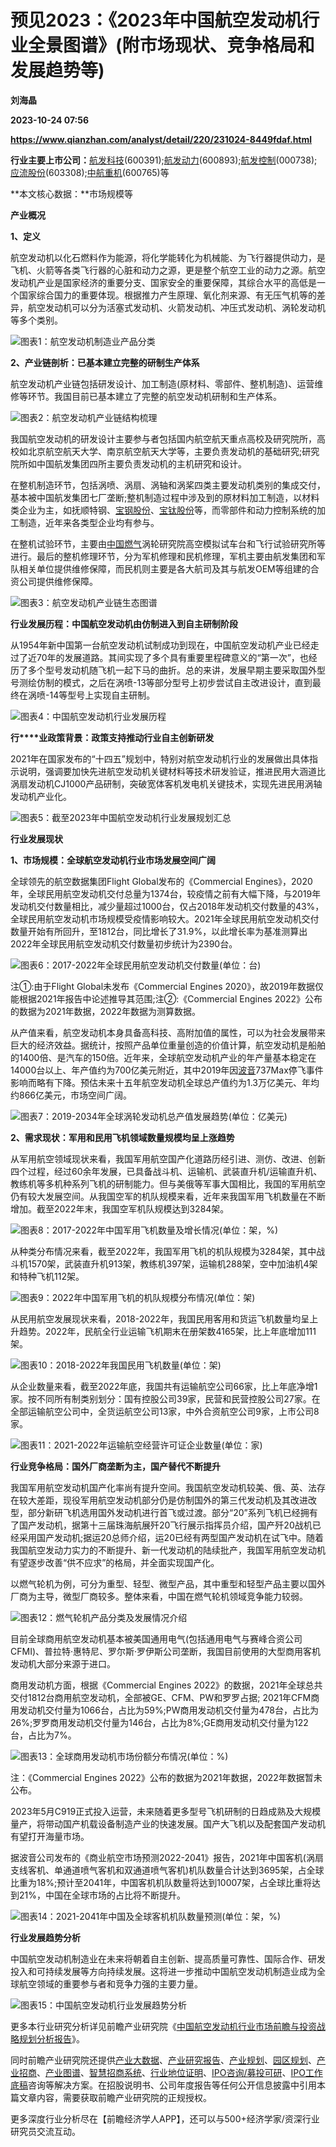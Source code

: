 # 预见2023：《2023年中国航空发动机行业全景图谱》(附市场现状、竞争格局和发展趋势等)
**刘海晶**

**2023-10-24 07:56**

**https://www.qianzhan.com/analyst/detail/220/231024-8449fdaf.html**

**行业主要上市公司：**[航发科技](https://stock.qianzhan.com/hs/zhengquan_600391.SH.html)(600391);[航发动力](https://stock.qianzhan.com/hs/zhengquan_600893.SH.html)(600893);[航发控制](https://stock.qianzhan.com/hs/zhengquan_000738.SZ.html)(000738);[应流股份](https://stock.qianzhan.com/hs/zhengquan_603308.SH.html)(603308);[中航重机](https://stock.qianzhan.com/hs/zhengquan_600765.SH.html)(600765)等

**本文核心数据：**市场规模等

**产业概况**

**1、定义**

航空发动机以化石燃料作为能源，将化学能转化为机械能、为飞行器提供动力，是飞机、火箭等各类飞行器的心脏和动力之源，更是整个航空工业的动力之源。航空发动机产业是国家经济的重要分支、国家安全的重要保障，其综合水平的高低是一个国家综合国力的重要体现。根据推力产生原理、氧化剂来源、有无压气机等的差异，航空发动机可以分为活塞式发动机、火箭发动机、冲压式发动机、涡轮发动机等多个类别。

![图表1：航空发动机制造业产品分类](https://img3.qianzhan.com/news/202310/24/20231024-de314a39c59329fc.png)

**2、产业链剖析：已基本建立完整的研制生产体系**

航空发动机产业链包括研发设计、加工制造(原材料、零部件、整机制造)、运营维修等环节。我国目前已基本建立了完整的航空发动机研制和生产体系。

![图表2：航空发动机产业链结构梳理](https://img3.qianzhan.com/news/202310/24/20231024-bebaf391ffcd4a20.png)

我国航空发动机的研发设计主要参与者包括国内航空航天重点高校及研究院所，高校如北京航空航天大学、南京航空航天大学等，主要负责发动机的基础研究;研究院所如中国航发集团四所主要负责发动机的主机研究和设计。

在整机制造环节，包括涡喷、涡扇、涡轴和涡桨四类主要发动机类别的集成交付，基本被中国航发集团七厂垄断;整机制造过程中涉及到的原材料加工制造，以材料类企业为主，如抚顺特钢、[宝钢股份](https://stock.qianzhan.com/hs/zhengquan_600019.SH.html)、[宝钛股份](https://stock.qianzhan.com/hs/zhengquan_600456.SH.html)等，而零部件和动力控制系统的加工制造，近年来各类型企业均有参与。

在整机试验环节，主要由[中国燃气](https://stock.qianzhan.com/hk/zhengquan_00384.HK.html)涡轮研究院高空模拟试车台和飞行试验研究所等进行。最后的整机修理环节，分为军机修理和民机修理，军机主要由航发集团和军队相关单位提供维修保障，而民机则主要是各大航司及其与航发OEM等组建的合资公司提供维修保障。

![图表3：航空发动机产业链生态图谱](https://img3.qianzhan.com/news/202310/24/20231024-113795fee497bb74.png)

**行业发展历程：中国航空发动机由仿制进入到自主研制阶段**

从1954年新中国第一台航空发动机试制成功到现在，中国航空发动机产业已经走过了近70年的发展道路。其间实现了多个具有重要里程碑意义的“第一次”，也经历了多个型号发动机随飞机一起下马的曲折。总的来讲，发展早期主要采取国外型号测绘仿制的模式，之后在涡喷-13等部分型号上初步尝试自主改进设计，直到最终在涡喷-14等型号上实现自主研制。

![图表4：中国航空发动机行业发展历程](https://img3.qianzhan.com/news/202310/24/20231024-e54f731f0eb1753a.png)

**行****业政策背景：政策支持推动行业自主创新研发**

2021年在国家发布的“十四五”规划中，特别对航空发动机行业的发展做出具体指示说明，强调要加快先进航空发动机关键材料等技术研发验证，推进民用大涵道比涡扇发动机CJ1000产品研制，突破宽体客机发电机关键技术，实现先进民用涡轴发动机产业化。

![图表5：截至2023年中国航空发动机行业发展规划汇总](https://img3.qianzhan.com/news/202310/24/20231024-12149554b1faf4b5.png)

**行业发展现状**

**1、市场规模：全球航空发动机行业市场发展空间广阔**

全球领先的航空数据集团Flight Global发布的《Commercial Engines》，2020年，全球民用航空发动机交付总量为1374台，较疫情之前有大幅下降，与2019年发动机交付数量相比，减少量超过1000台，仅占2018年发动机交付数量的43%，全球民用航空发动机市场规模受疫情影响较大。2021年全球民用航空发动机交付数量开始有所回升，至1812台，同比增长了31.9%，以此增长率为基准测算出2022年全球民用航空发动机交付数量初步统计为2390台。

![图表6：2017-2022年全球民用航空发动机交付数量(单位：台)](https://img3.qianzhan.com/news/202310/24/20231024-24ca10969b00d8bc.png)

注①:由于Flight Global未发布《Commercial Engines 2020》，故2019年数据仅能根据2021年报告中论述推导其范围;注②:《Commercial Engines 2022》公布的数据为2021年数据，2022年数据为测算数据。

从产值来看，航空发动机本身具备高科技、高附加值的属性，可以为社会发展带来巨大的经济效益。据统计，按照产品单位重量创造的价值计算，航空发动机是船舶的1400倍、是汽车的150倍。近年来，全球航空发动机产业的年产量基本稳定在14000台以上、年产值约为700亿美元附近，其中2019年因[波音](https://stock.qianzhan.com/us/zhengquan_BA.N.html)737Max停飞事件影响而略有下降。预估未来十五年航空发动机全球总产值约为1.3万亿美元、年均约866亿美元，市场空间广阔。

![图表7：2019-2034年全球涡轮发动机总产值发展趋势(单位：亿美元)](https://img3.qianzhan.com/news/202310/24/20231024-77717ea731c0cbb7.png)

**2、需求现状：军用和民用飞机领域数量规模均呈上涨趋势**

从军用航空领域现状来看，我国军用航空国产化道路历经引进、测仿、改进、创新四个过程，经过60余年发展，已具备战斗机、运输机、武装直升机/运输直升机、教练机等多机种系列飞机的研制能力。但与美俄等军事大国相比，我国的军用航空仍有较大发展空间。从我国空军的机队规模来看，近年来我国军用飞机数量在不断增加。截至2022年末，我国空军机队规模达到3284架。

![图表8：2017-2022年中国军用飞机数量及增长情况(单位：架，%)](https://img3.qianzhan.com/news/202310/24/20231024-a05a01f5805f51dc.png)

从种类分布情况来看，截至2022年，我国军用飞机的机队规模为3284架，其中战斗机1570架，武装直升机913架，教练机397架，运输机288架，空中加油机4架和特种飞机112架。

![图表9：2022年中国军用飞机的机队规模分布情况(单位：架)](https://img3.qianzhan.com/news/202310/24/20231024-05b06c9f69509720.png)

从民用航空发展现状来看，2018-2022年，我国民用客用和货运飞机数量均呈上升趋势。2022年，民航全行业运输飞机期末在册架数4165架，比上年底增加111架。

![图表10：2018-2022年我国民用飞机数量(单位：架)](https://img3.qianzhan.com/news/202310/24/20231024-3f3389fae93ac930.png)

从企业数量来看，截至2022年底，我国共有运输航空公司66家，比上年底净增1家。按不同所有制类别划分：国有控股公司39家，民营和民营控股公司27家。在全部运输航空公司中，全货运航空公司13家，中外合资航空公司9家，上市公司8家。

![图表11：2021-2022年运输航空经营许可证企业数量(单位：家)](https://img3.qianzhan.com/news/202310/24/20231024-4a5beea5db5a4733.png)

**行业竞争格局：国外厂商垄断为主，国产替代不断提升**

我国军用航空发动机国产化率尚有提升空间。我国航空发动机较美、俄、英、法存在较大差距，现役军用航空发动机部分仍是仿制国外的第三代发动机及其改进改型，部分新研飞机选用国外发动机进行首飞或过渡。部分“20”系列飞机已经拥有了国产发动机，据第十三届珠海航展歼20飞行展示指挥员介绍，国产歼20战机已经采用国产发动机;据运20总师介绍，运20已经有两型国产发动机在试飞中。随着我国航空发动力实力的不断提升、新一代发动机的陆续批产，我国军用航空发动机有望逐步改善“供不应求”的格局，并全面实现国产化。

以燃气轮机为例，可分为重型、轻型、微型产品，其中重型和轻型产品主要以国外厂商为主导，微型厂商较多。整体来看，中国在燃气轮机领域竞争能力较弱。

![图表12：燃气轮机产品分类及发展情况介绍](https://img3.qianzhan.com/news/202310/24/20231024-786ed63eabe4c517.png)

目前全球商用航空发动机基本被美国通用电气(包括通用电气与赛峰合资公司CFMI)、普拉特·惠特尼、罗尔斯·罗伊斯公司垄断，我国目前使用的大型商用客机发动机大部分来源于进口。

商用发动机方面，根据《Commercial Engines 2022》的数据，2021年全球总共交付1812台商用航空发动机，全部被GE、CFM、PW和罗罗占据; 2021年CFM商用发动机交付量为1066台，占比为59%;PW商用发动机交付量为478台，占比为26%;罗罗商用发动机交付量为146台，占比为8%;GE商用发动机交付量为122台，占比为7%。

![图表13：全球商用发动机市场份额分布情况(单位：%)](https://img3.qianzhan.com/news/202310/24/20231024-d07b964ca5e6f458.png)

注：《Commercial Engines 2022》公布的数据为2021年数据，2022年数据暂未公布。

2023年5月C919正式投入运营，未来随着更多型号飞机研制的日趋成熟及大规模量产，将带动国产机载设备制造产业的快速发展。国产大飞机以及配套国产发动机有望打开海量市场。

据波音公司发布的《商业航空市场预测2022-2041》报告，2021年中国客机(涡扇支线客机、单通道喷气客机和双通道喷气客机)机队数量合计达到3695架，占全球比重为18%;预计至2041年，中国客机机队数量将达到10007架，占全球比重将达到21%，中国在全球市场的占比将不断提升。

![图表14：2021-2041年中国及全球客机机队数量预测(单位：架，%)](https://img3.qianzhan.com/news/202310/24/20231024-828165419319bc67.png)

**行业发展趋势分析**

中国航空发动机制造业在未来将朝着自主创新、提高质量可靠性、国际合作、研发投入和可持续发展等方向持续发展。这将进一步推动中国航空发动机制造业成为全球航空领域的重要参与者和竞争力强的主要力量。

![图表15：中国航空发动机行业发展趋势分析](https://img3.qianzhan.com/news/202310/24/20231024-77e852b19ef7fd41.png)

更多本行业研究分析详见前瞻产业研究院《[中国航空发动机行业市场前瞻与投资战略规划分析报告](https://bg.qianzhan.com/report/detail/9c5cda27f0f940c7.html)》。

同时前瞻产业研究院还提供[产业大数据](https://d.qianzhan.com/)、[产业研究报告](https://bg.qianzhan.com/report/hotlist/)、[产业规划](https://f.qianzhan.com/chanyeguihua2/)、[园区规划](https://f.qianzhan.com/yuanqu/)、[产业招商](https://f.qianzhan.com/chanyezhaoshang/)、[产业图谱](https://bg.qianzhan.com/report/lianglian/)、[智慧招商系统](https://z.qianzhan.com/)、[行业地位证明](https://bg.qianzhan.com/report/qyppcs)、[IPO咨询/募投可研](https://ipo.qianzhan.com/mutou/)、[IPO工作底稿](https://ipo.qianzhan.com/digao/)咨询等解决方案。在招股说明书、公司年度报告等任何公开信息披露中引用本篇文章内容，需要获取前瞻产业研究院的正规授权。

更多深度行业分析尽在【前瞻经济学人APP】，还可以与500+经济学家/资深行业研究员交流互动。